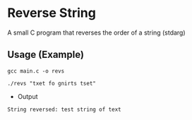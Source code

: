 # Reverse String

A small C program that reverses the order of a string (stdarg)

## Usage (Example)
```
gcc main.c -o revs

./revs "txet fo gnirts tset"
```
- Output
```
String reversed: test string of text
```
